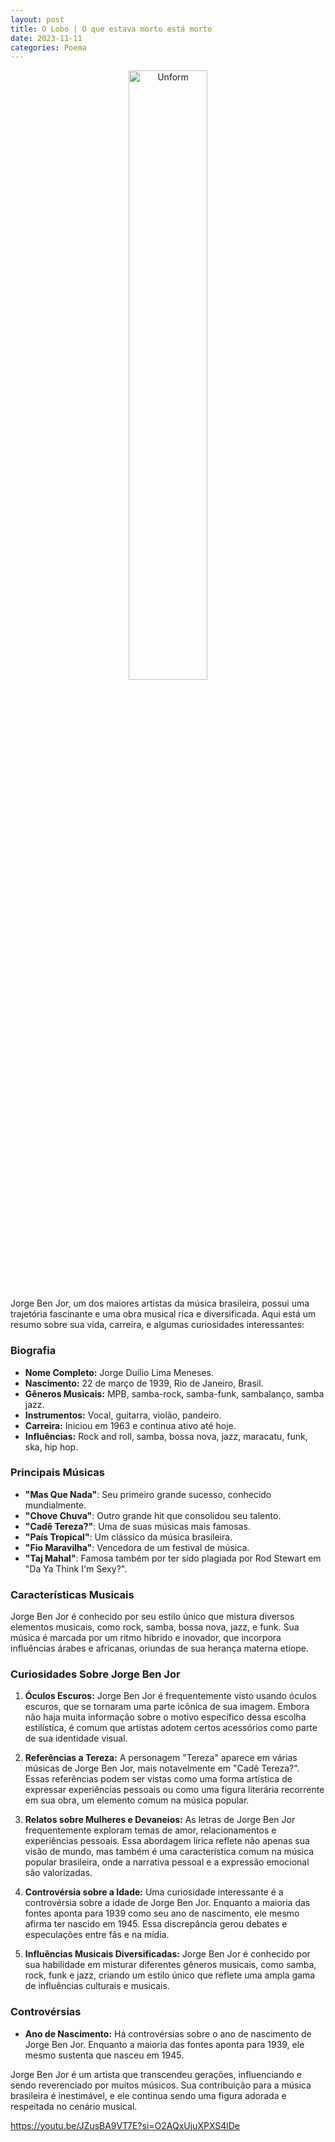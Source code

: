 ```yaml
---
layout: post
title: O Lobo | O que estava morto está morto
date: 2023-11-11
categories: Poema
---
```


<p align="center">
<img src="{{ site.baseurl }}/images/2023-11-11-O-Lobo--O-que-estava-morto-esta-morto.png" 
height="50%" width="50%" alt="Unform" />
</p>

Jorge Ben Jor, um dos maiores artistas da música brasileira, possui uma trajetória fascinante e uma obra musical rica e diversificada. Aqui está um resumo sobre sua vida, carreira, e algumas curiosidades interessantes:

### Biografia
- **Nome Completo:** Jorge Duílio Lima Meneses.
- **Nascimento:** 22 de março de 1939, Rio de Janeiro, Brasil.
- **Gêneros Musicais:** MPB, samba-rock, samba-funk, sambalanço, samba jazz.
- **Instrumentos:** Vocal, guitarra, violão, pandeiro.
- **Carreira:** Iniciou em 1963 e continua ativo até hoje.
- **Influências:** Rock and roll, samba, bossa nova, jazz, maracatu, funk, ska, hip hop.

### Principais Músicas
- **"Mas Que Nada"**: Seu primeiro grande sucesso, conhecido mundialmente.
- **"Chove Chuva"**: Outro grande hit que consolidou seu talento.
- **"Cadê Tereza?"**: Uma de suas músicas mais famosas.
- **"País Tropical"**: Um clássico da música brasileira.
- **"Fio Maravilha"**: Vencedora de um festival de música.
- **"Taj Mahal"**: Famosa também por ter sido plagiada por Rod Stewart em "Da Ya Think I'm Sexy?".

### Características Musicais
Jorge Ben Jor é conhecido por seu estilo único que mistura diversos elementos musicais, como rock, samba, bossa nova, jazz, e funk. Sua música é marcada por um ritmo híbrido e inovador, que incorpora influências árabes e africanas, oriundas de sua herança materna etíope.

### Curiosidades Sobre Jorge Ben Jor

1. **Óculos Escuros:** Jorge Ben Jor é frequentemente visto usando óculos escuros, que se tornaram uma parte icônica de sua imagem. Embora não haja muita informação sobre o motivo específico dessa escolha estilística, é comum que artistas adotem certos acessórios como parte de sua identidade visual.

2. **Referências a Tereza:** A personagem "Tereza" aparece em várias músicas de Jorge Ben Jor, mais notavelmente em "Cadê Tereza?". Essas referências podem ser vistas como uma forma artística de expressar experiências pessoais ou como uma figura literária recorrente em sua obra, um elemento comum na música popular.

3. **Relatos sobre Mulheres e Devaneios:** As letras de Jorge Ben Jor frequentemente exploram temas de amor, relacionamentos e experiências pessoais. Essa abordagem lírica reflete não apenas sua visão de mundo, mas também é uma característica comum na música popular brasileira, onde a narrativa pessoal e a expressão emocional são valorizadas.

4. **Controvérsia sobre a Idade:** Uma curiosidade interessante é a controvérsia sobre a idade de Jorge Ben Jor. Enquanto a maioria das fontes aponta para 1939 como seu ano de nascimento, ele mesmo afirma ter nascido em 1945. Essa discrepância gerou debates e especulações entre fãs e na mídia.

5. **Influências Musicais Diversificadas:** Jorge Ben Jor é conhecido por sua habilidade em misturar diferentes gêneros musicais, como samba, rock, funk e jazz, criando um estilo único que reflete uma ampla gama de influências culturais e musicais.

### Controvérsias
- **Ano de Nascimento:** Há controvérsias sobre o ano de nascimento de Jorge Ben Jor. Enquanto a maioria das fontes aponta para 1939, ele mesmo sustenta que nasceu em 1945.

Jorge Ben Jor é um artista que transcendeu gerações, influenciando e sendo reverenciado por muitos músicos. Sua contribuição para a música brasileira é inestimável, e ele continua sendo uma figura adorada e respeitada no cenário musical.

https://youtu.be/JZusBA9VT7E?si=O2AQxUjuXPXS4lDe